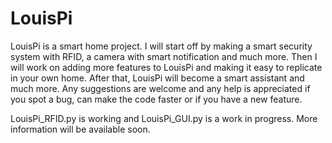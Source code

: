 # LouisPi

LouisPi is a smart home project. I will start off by making a smart security system with RFID, a camera with smart notification and much more. Then I will work on adding more features to LouisPi and making it easy to replicate in  your own home. After that, LouisPi will become a smart assistant and much more. Any suggestions are welcome and any help is appreciated if you spot a bug, can make the code faster or if you have a new feature. 

LouisPi_RFID.py is working and LouisPi_GUI.py is a work in progress. More information will be available soon.
